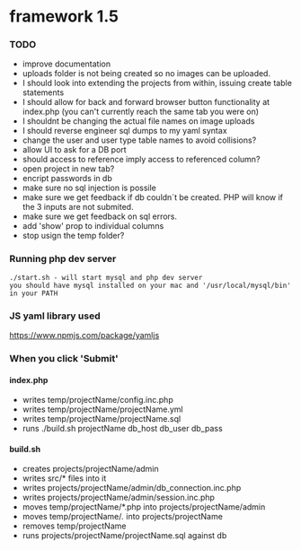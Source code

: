 # framework 1.5
### TODO
- improve documentation
- uploads folder is not being created so no images can be uploaded.
- I should look into extending the projects from within, issuing create table statements
- I should allow for back and forward browser button functionality at index.php (you can't currently reach the same tab you were on)
- I shouldnt be changing the actual file names on image uploads
- I should reverse engineer sql dumps to my yaml syntax
- change the user and user type table names to avoid collisions? 
- allow UI to ask for a DB port
- should access to reference imply access to referenced column?
- open project in new tab?
- encript passwords in db
- make sure no sql injection is possile
- make sure we get feedback if db couldn´t be created. PHP will know if the 3 inputs are not submited.
- make sure we get feedback on sql errors.
- add 'show' prop to individual columns
- stop usign the temp folder?

### Running php dev server 
	./start.sh - will start mysql and php dev server
	you should have mysql installed on your mac and '/usr/local/mysql/bin' in your PATH

### JS yaml library used
https://www.npmjs.com/package/yamljs

### When you click 'Submit'

#### index.php
- writes temp/projectName/config.inc.php
- writes temp/projectName/projectName.yml
- writes temp/projectName/projectName.sql
- runs ./build.sh projectName db_host db_user db_pass

#### build.sh
- creates projects/projectName/admin
- writes src/* files into it
- writes projects/projectName/admin/db_connection.inc.php
- writes projects/projectName/admin/session.inc.php
- moves temp/projectName/*.php into projects/projectName/admin
- moves temp/projectName/*.* into projects/projectName
- removes temp/projectName
- runs projects/projectName/projectName.sql against db

